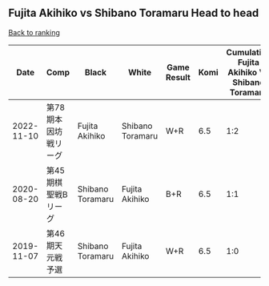 ## Fujita Akihiko vs Shibano Toramaru Head to head

[Back to ranking](../../index.md)




| **Date** | **Comp** | **Black** | **White** | **Game Result** | **Komi** | **Cumulative Fujita Akihiko Vs Shibano Toramaru** | **Fujita Akihiko Streak** | **Shibano Toramaru Streak** | 
| --- | --- | --- | --- | --- | --- | --- | --- | --- |
| 2022-11-10 | 第78期本因坊戦リーグ | Fujita Akihiko | Shibano Toramaru | W+R | 6.5 | 1:2 | 0 | 2 | 
| 2020-08-20 | 第45期棋聖戦Bリーグ | Shibano Toramaru | Fujita Akihiko | B+R | 6.5 | 1:1 | 0 | 1 | 
| 2019-11-07 | 第46期天元戦予選 | Shibano Toramaru | Fujita Akihiko | W+R | 6.5 | 1:0 | 1 | 0 |




